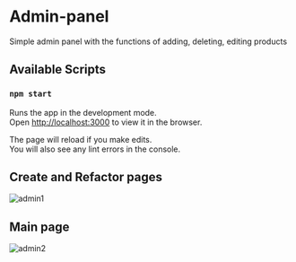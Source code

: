 # Admin-panel

Simple admin panel with the functions of adding, deleting, editing products

## Available Scripts

### `npm start`

Runs the app in the development mode.\
Open [http://localhost:3000](http://localhost:3000) to view it in the browser.

The page will reload if you make edits.\
You will also see any lint errors in the console.

## Create and Refactor pages

![admin1](https://user-images.githubusercontent.com/77191978/126949043-dc5e8eb6-9a94-4625-bc2e-9a5947f44ca7.png)

## Main page 

![admin2](https://user-images.githubusercontent.com/77191978/126949089-3c651afe-f6c4-4e68-a392-6143fd56757c.png)

